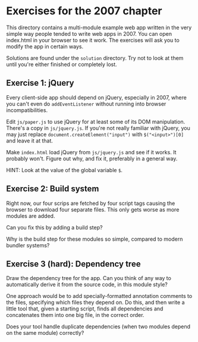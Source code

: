 # Exercises for the 2007 chapter

This directory contains a multi-module example web app written in the
very simple way people tended to write web apps in 2007. You can open
index.html in your browser to see it work. The exercises will ask you
to modify the app in certain ways.

Solutions are found under the `solution` directory. Try not to look at
them until you're either finished or completely lost.

## Exercise 1: jQuery

Every client-side app should depend on jQuery, especially in 2007,
where you can't even do `addEventListener` without running into
browser incompatibilities.

Edit `js/paper.js` to use jQuery for at least some of its DOM
manipulation. There's a copy in `js/jquery.js`. If you're not really
familiar with jQuery, you may just replace
`document.createElement("input")` with `$("<input>")[0]` and leave it
at that.

Make `index.html` load jQuery from `js/jquery.js` and see if it
works. It probably won't. Figure out why, and fix it, preferably in a
general way.

HINT: Look at the value of the global variable `$`.

## Exercise 2: Build system

Right now, our four scrips are fetched by four script tags causing the
browser to download four separate files. This only gets worse as more
modules are added.

Can you fix this by adding a build step?

Why is the build step for these modules so simple, compared to modern
bundler systems?

## Exercise 3 (hard): Dependency tree

Draw the dependency tree for the app. Can you think of any way to
automatically derive it from the source code, in this module style?

One approach would be to add specially-formatted annotation comments
to the files, specifying which files they depend on. Do this, and then
write a little tool that, given a starting script, finds all
dependencies and concatenates them into one big file, in the correct
order.

Does your tool handle duplicate dependencies (when two modules depend
on the same module) correctly?
